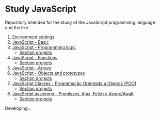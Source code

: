 # Study JavaScript

Repository intended for the study of the JavaScript programming language and the like.

1. [Environment settings](https://github.com/max-santos-d/estudo-web-js/blob/main/documentos-estudo/1_Configurando-o-ambiente.md)
2. [JavaScript - Basic](https://github.com/max-santos-d/estudo-web-js/blob/main/documentos-estudo/2_JavaScript-Basico.md)
3. [JavaScript - Programming logic](https://github.com/max-santos-d/estudo-web-js/blob/main/documentos-estudo/3_JavaScript-Logica-de-programacao.md)
   - [Section projects](https://github.com/max-santos-d/estudo-web-js/tree/main/projetos/3_)
4. [JavaScript - Functions](https://github.com/max-santos-d/estudo-web-js/blob/main/documentos-estudo/4_JavaScript-Funcoes.md)
   - [Section projects](https://github.com/max-santos-d/estudo-web-js/tree/main/projetos/4_)
5. [JavaScript - Arrays](https://github.com/max-santos-d/estudo-web-js/blob/main/documentos-estudo/5_JavaScript-Arrays.md)
6. [JavaScript - Objects and prototypes](https://github.com/max-santos-d/estudo-web-js/blob/main/documentos-estudo/6_JavaScript-Objetos-e-prototypes.md)
   - [Section projects](https://github.com/max-santos-d/estudo-web-js/tree/main/projetos/6_)
7. [JavaScript Classes - Programação Orientada a Objetos (POO)](https://github.com/max-santos-d/estudo-web-js/blob/main/documentos-estudo/7_JavaScript-Classes-POO.md)
   - [Section projects](https://github.com/max-santos-d/estudo-web-js/tree/main/projetos/7_)
8. [JavaScript assicrono - Promisses, Ajax, Fetch e Async/Await](https://github.com/max-santos-d/estudo-web-js/blob/main/documentos-estudo/8_JavaScript-assicrono-Promisses-Ajax-Fetch-e-Async-Await.md)
   - [Section projects](https://github.com/max-santos-d/estudo-web-js/tree/main/projetos/8_)

Developing...
